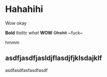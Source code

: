 Hahahihi
========================

Wow okay

**Bold** *Italitc* _what_ __WOW__ ~~Ohshit~~ ~fuck~

hmmm

## asdfjasdfjasldjflasdjfjklsdajklf

asdfasdfasfasdfasdf

